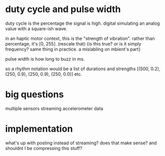 # duty cycle and pulse width

duty cycle is the percentage the signal is high. digital simulating an analog value with a square-ish wave.

in an haptic motor context, this is the "strength of vibration". rather than percentage, it's [0, 255]. (rescale that)
{is this true? or is it simply frequency? same thing in practice. a mislabling on mbient's part}

pulse width is how long to buzz in ms.


so a rhythm notation would be a list of durations and strengths
[(500, 0.2), (250, 0.9), (250, 0.9), (250, 0.0)] etc.



# big questions

multiple sensors streaming accelerometer data



# implementation

what's up with posting instead of streaming? does that make sense?
and shouldnt I be compressing this stuff?